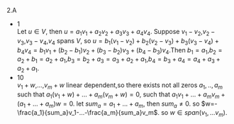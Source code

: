 2.A
-  1 <br> Let $u \in V$, then $u=a_1v_1+a_2v_2+a_3v_3+a_4v_4$. Suppose $v_1-v_2$,$v_2-v_3$,$v_3-v_4$,$v_4$ spans $V$, so $u=b_1(v_1-v_2)+b_2(v_2-v_3)+b_3(v_3-v_4)+b_4v_4 =b_1v_1+(b_2-b_1)v_2+(b_3-b_2)v_3+(b_4-b_3)v_4$.Then $b_1=a_1$,$b_2=a_2+b_1=a_2+a_1$,$b_3=b_2+a_3=a_3+a_2+a_1$,$b_4=b_3+a_4=a_4+a_3+a_2+a_1$.
- 10 <br> $v_1+w$,...,$v_m+w$ linear dependent,so there exists not all zeros $a_1,..,a_m$ such that $a_1(v_1+w)+...+a_m(v_m+w)=0$, such that $a_1v_1+...+a_mv_m+(a_1+...+a_m)w=0$. let $sum_a = a_1+...+a_m$, then $sum_a \neq 0$. so $w=-\frac{a_1}{sum_a}v_1-...-\frac{a_m}{sum_a}v_m$. so $w \in span(v_1,...v_m)$.
